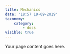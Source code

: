 ```yaml
---
title: Mechanics
date: '18:57 19-09-2019'
taxonomy:
    category:
        - docs
visible: true
---
```


Your page content goes here.